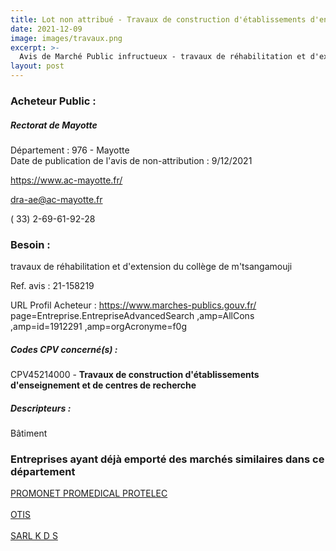 ```yaml
---
title: Lot non attribué - Travaux de construction d'établissements d'enseignement et de centres de recherche
date: 2021-12-09
image: images/travaux.png
excerpt: >-
  Avis de Marché Public infructueux - travaux de réhabilitation et d'extension du collège de m'tsangamouji
layout: post
---
```


### Acheteur Public :
##### Rectorat de Mayotte
Département : 976 - Mayotte<br/>
Date de publication de l'avis de non-attribution : 9/12/2021


https://www.ac-mayotte.fr/

dra-ae@ac-mayotte.fr

( 33) 2-69-61-92-28
### Besoin :

travaux de réhabilitation et d'extension du collège de m'tsangamouji

Ref. avis : 21-158219

URL Profil Acheteur : https://www.marches-publics.gouv.fr/ page=Entreprise.EntrepriseAdvancedSearch ,amp=AllCons ,amp=id=1912291 ,amp=orgAcronyme=f0g

##### Codes CPV concerné(s) :
CPV45214000 - **Travaux de construction d'établissements d'enseignement et de centres de recherche** <br/>

##### Descripteurs :
Bâtiment <br/>

### Entreprises ayant déjà emporté des marchés similaires dans ce département
<a href="/entreprise-546/siren-319843454">PROMONET PROMEDICAL PROTELEC</a><br/><br/>
<a href="/entreprise-572/siren-542107800">OTIS</a><br/><br/>
<a href="/entreprise-579/siren-821907201">SARL K D S</a><br/><br/>
